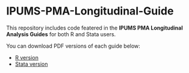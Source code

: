 # IPUMS-PMA-Longitudinal-Guide

This repository includes code featered in the **IPUMS PMA Longitudinal Analysis Guides** for both R and Stata users. 

You can download PDF versions of each guide below: 

  - [R version](https://github.com/IPUMS-Global-Health/IPUMS-PMA-Longitudinal-Guide/blob/main/r_users.pdf)
  - [Stata version](https://github.com/IPUMS-Global-Health/IPUMS-PMA-Longitudinal-Guide/blob/main/stata_users.pdf)
